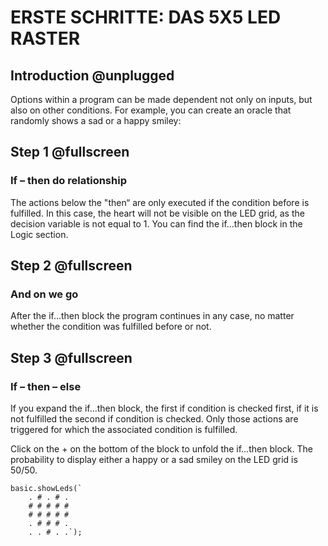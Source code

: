 # ERSTE SCHRITTE: DAS 5X5 LED RASTER

## Introduction @unplugged

Options within a program can be made dependent not only on inputs, but also on other conditions. For example, you can create an oracle that randomly shows a sad or a happy smiley:

## Step 1 @fullscreen

### If – then do relationship
The actions below the "then“ are only executed if the condition before is fulfilled.
In this case, the heart will not be visible on the LED grid, as the decision variable is not equal to 1. You can find the if…then block in the Logic section.

## Step 2 @fullscreen

### And on we go
After the if…then block the program continues in any case, no matter whether the condition was fulfilled before or not.

## Step 3 @fullscreen

### If – then – else
If you expand the if…then block, the first if condition is checked first, if it is not fulfilled the second if condition is checked. Only those actions are triggered for which the associated condition is fulfilled.

Click on the + on the bottom of the block to unfold the if…then block. The probability to display either a happy or a sad smiley on the LED grid is 50/50.

```blocks
basic.showLeds(`
    . # . # .
    # # # # #
    # # # # #
    . # # # .
    . . # . .`);
```